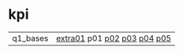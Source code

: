 # kpi

|          |                                                                                                                 |
|----------|-----------------------------------------------------------------------------------------------------------------|
| q1_bases | [extra01](q1_bases/extra01) p01 [p02](q1_bases/p02) [p03](q1_bases/p03) [p04](q1_bases/p04) [p05](q1_bases/p05) |
